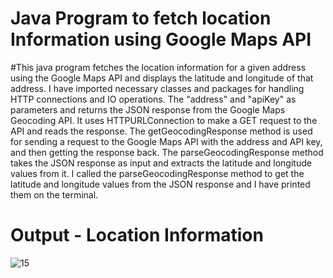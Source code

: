 # Java Program to fetch location Information using Google Maps API

#This java program fetches the location information for a given address using the Google Maps API and displays the latitude and longitude of that address.
I have imported necessary classes and packages for handling HTTP connections and IO operations.
The "address" and "apiKey" as parameters and returns the JSON response from the Google Maps Geocoding API. It uses HTTPURLConnection to make a GET request to the API and reads the response.
The getGeocodingResponse method is used for sending a request to the Google Maps API with the address and API key, and then getting the response back. 
The parseGeocodingResponse method takes the JSON response as input and extracts the latitude and longitude values from it. 
I called the parseGeocodingResponse method to get the latitude and longitude values from the JSON response and I have printed them on the terminal.

# Output - Location Information
![15](https://github.com/Rohit0675/GoogleMapsAPI/assets/122914504/c9c556e2-3525-4a6e-b4d8-b436cdae391a)
